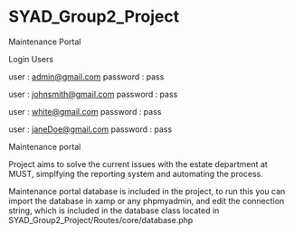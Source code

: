 # SYAD_Group2_Project
Maintenance Portal

Login Users

user     :  admin@gmail.com
password :  pass

user     :  johnsmith@gmail.com
password :  pass

user     :  white@gmail.com
password :  pass

user     :  janeDoe@gmail.com
password :  pass

Maintenance portal

Project aims to solve the current issues with the estate department at MUST, simplfying the reporting system and automating the process.

Maintenance portal database is included in the project,
to run this you can import the database in xamp or any phpmyadmin,
and edit the connection string, which is included in the database class located in SYAD_Group2_Project/Routes/core/database.php